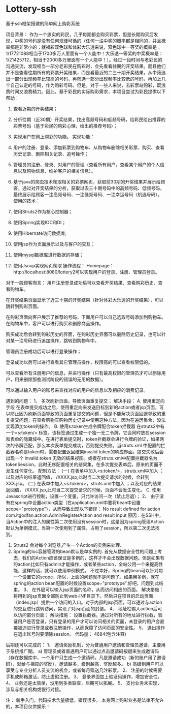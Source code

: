 # Lottery-ssh
基于ssh框架搭建的简单网上购彩系统

项目背景：
作为一个忠实的彩民，几乎每期都会购买彩票，但是长期购买后发现，中奖的号码是没有任何规律可循的（任何一注中奖的概率都是相同的，并且概率都是非常小的；就福彩双色球和体彩大乐透来说，双色球中一等奖的概率是：1/17721088相当于1700多万人里面有一个人能中！大乐透一等奖的中奖概率是：1/21425712，相当于2000多万里面有一个人能中！）。经过一段时间与老彩民的沟通交流，发现相当一部分老彩民在购彩时，会先看看往期的开奖结果。而且他们并不是查看往期所有的彩票开奖结果，而是看最近的二三十期开奖结果，从中筛选出一部分出现频率比较高的号码，再筛选一部分出现频率比较低的号码，再加上几个自己认定的号码，作为购彩号码。但是，对于一些人来说，去彩票站购彩，既浪费时间又浪费精力。因此，基于彩民的实际购彩需求，本项目尝试为彩民提供以下帮助：
1.	查看近期的开奖结果；
2.	分析往期（近30期）开奖结果，找出高频号码和低频号码，给彩民给出推荐的彩票号码（基于彩民的购彩心理，给出的推荐号码）；
3.	实现用户在网上购彩的功能。
实现功能：

1.	用户的注册、登录、添加彩票到购物车、从购物车删除相关彩票、购买、查看历史记录、删除相关记录、追号操作；
2.	管理员的注册、登录、对用户的管理（查看所有用户，查看某个用户的个人信息以及购物信息、维护客户的相关信息）。
3.	基于java的爬虫技术爬取相关的彩票网页，获取前30期的开奖结果并展示给顾客，通过对开奖结果的分析，获取过去三十期号码中的高频号码、低频号码，最终展示给顾客一注高频号码、一注低频号码、一注幸运号码（机选号码）。
使用的技术：
1.	使用Struts2作为核心控制器；
2.	使用Spring实现IOC和DI；
3.	使用Hibernate访问数据库;
4.	使用jsp作为页面展示以及与客户的交互；
5.	使用mysql数据库进行数据的存储；
6.	使用Jsoup实现网页爬取
操作流程：
Homepage：http://localhost:8080/lottery2可以实现用户的登录、注册、管理员登录。

 
对于一般顾客而言：
用户注册登录成功后可以查看开奖结果、查看购彩历史、查看购物车。

 
在开奖结果页面显示了近三十期的开奖结果（针对体彩大乐透的开奖结果），可以跳转到购彩页面。

 
在购彩页面向客户展示了推荐的号码，下面用户可以自己选取号码添加到购物车。
在购物车中，客户可以进行购买和删除商品操作。

 

 
购买成功后会转到购彩历史的界面，在购彩历史界面可以删除历史记录，也可以针对某一注号码进行追加操作，跳转到购物车中。

 

 
管理员注册成功后可以进行登录操作；

 
登录成功以后可以进行查看其它管理员操作，权限高的可以查看权限低的。

 
可以查看所有注册用户的信息，并进行操作（只有最高权限的管理员才可以删除用户，用来删除那些测试阶段的错误的无用的数据）。

 
可以通过输入用户的账号来查找对应的用户的信息以及相应的消费记录。

 
遇到的问题：
1、	多次刷新页面，导致页面重复提交；
解决手段：
A.	使用重定向手段
在表单提交成功之后，使用重定向来发送目标到新的action或者jsp页面，可以防止因为刷新页面导致的页面重复提交的问题，但是不能解决页面回退导致的重复提交问题，在查看购物车购物历史记录中使用这种方法，因为在遍历集合，没法实现添加token的操作。
B.	使用s:token生成令牌配合token拦截器
在struts2中有一个<s:token/> 标签。该标签通过生成一个独一无二令牌，它会同时放在session和表单的隐藏域中。在进行表单提交时，token拦截器会进行令牌的验证，如果两次的令牌匹配，那么本次表单提交成功，否则提交失败。当struts.xml 中配置的拦截器名称是token时，需要配置返回结果invalid.token的响应界面。提交失败后会出现一个 invalid.token 无效的结果视图。或者在struts.xml中配置拦截器名为tokenSession，此时无序配置相关的结果集，在多次提交表单后，原来的页面不发生任何变化。
配制方法：
(一)	在表单中加入<s:token/>，struts.xml中加入
<interceptor-ref name="token"/>；以及对应的结果返回值，
<result name="invalid.token">/XXXX.jsp</result>,此时当二次提交请求的时候，会转到XXX.jsp。
(二)	在表单中加入<s:token/>，struts.xml中加入
<interceptor-ref name="tokenSession"/>；以及对应的结果返回值，
<result name="invalid.token">/XXXX.jsp</result>,此时当二次提交请求的时候，页面不会发生变化。
C.	使用Javascript进行控制，设置一个变量，只允许访问一次（禁止后退）；
2、	由于没有在spring中设置action类型（在application.xml中要将bean中设置scope="prototype"），从而导致出现以下错误：
No result defined for action com.itgodfan.action.AdminRegisterAction and result input
原因：在SSH中， 当Action中的注入的属性第二次使用没有session时，这是因为spring管理Action默认为单例模式，当第一次使用到了属性，占用了session，所以第二次无法找到。
1) Struts2 会对每个浏览器,产生一个Action的实例来处理.
2) Spring的Ioc容器管理的bean默认是单实例的.
首先从数据安全性的问题上考虑，我们的Action应该保证是多例的，这样才不会出现数据问题。但是如果有的action比如只有admin才能操作，或者某些action，全站公用一个来提高性能，这样的话，就可以使用单例模式。
不过幸好，Spring的bean可以针对每一个设置它的scope，所以，上面的问题就不是问题了。如果用多例，就在spring的action bean配置的时候设置scope="prototype".好吧，问题到此结束。
3、	在外层可以输入jsp页面的名称，从而访问相应的页面。
解决措施：将用到的jsp页面全部防止到web-INF目录下。然后只在项目的启动页面（index.jsp）提供一个访问的入口。对于内部的jsp页面，可以通过与action的交互进行跳转访问，实现了对jsp页面的封装。
4、	地址栏输入action后可以访问部分页面；
解决措施：
设置拦截器。通过对所有的地址进行拦截，验证用户是否登录，只有登录的用户才可以访问相关的页面，未登录的用户会直接被迫进行登录或者注册操作，从而保障了访问页面的安全性。
5、	退出操作
在退出账号时要清除session。
代码量： 4684(包含注释)

后期还可以完成的：
1、	邀请奖励机制，分为普通用户邀请和管理员邀请，主要用于系统推广期。
a)	管理员或者普通用户可以通过点击邀请码按键来生成邀请码（存在数据库中，一个用户只生成一个邀请码，凡是邀请成功（新的账户用了邀请码），就给与相应的奖励），邀请越多，级别越高，奖励越多。
b)	高级别用户可以享受与专业分析人员交流的机会，或者每月赠送几注彩票。
2、	注册的时候需要手机或邮箱激活，防止虚假注册。
3、	登录界面加上验证码操作，增加安全性。
4、	业务还是太简单，没用到多表联查，后期可以拓展。
5、	支付业务未实现，涉及与相关机构或银行对接。

注：
    新手入门，代码技术含量极低，错误很多。
    本身网上购彩业务是法律不允许的，本项目仅供娱乐！
